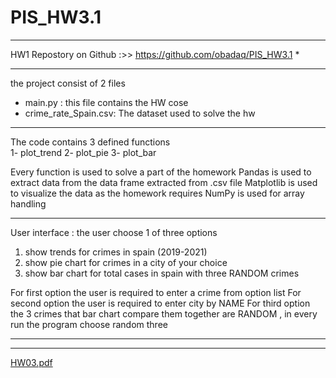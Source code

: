 # PIS_HW3.1
***************************************************************
HW1 Repostory on Github :>> https://github.com/obadaq/PIS_HW3.1 *
***************************************************************

the project consist of 2 files

- main.py : this file contains the HW cose
- crime_rate_Spain.csv: The dataset used to solve the hw

******************************************************************************************************************************
The code contains 3 defined functions 	
1- plot_trend
2- plot_pie
3- plot_bar

Every function is used to solve a part of the homework
Pandas is used to extract data from the data frame extracted from .csv file
Matplotlib is used to visualize the data as the homework requires
NumPy is used for array handling 
										    
******************************************************************************************************************************

User interface :
 the user choose 1 of three options
1. show trends for crimes in spain (2019-2021)
2. show pie chart for crimes in a city of your choice
3. show bar chart for total cases in spain with three RANDOM crimes 

For first option the user is required to enter a crime from option list 
For second option the user is required to enter city by NAME
For third option the 3 crimes that bar chart compare them together are RANDOM , in every run the program choose random three
******************************************************************************************************************************
******************************************************************************************************************************
[HW03.pdf](https://github.com/obadaq/PIS_HW3.1/files/10472928/HW03.pdf)
